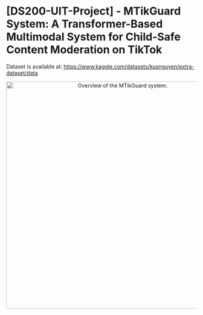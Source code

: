 # [DS200-UIT-Project] - MTikGuard System: A Transformer-Based Multimodal System for Child-Safe Content Moderation on TikTok

Dataset is available at: https://www.kaggle.com/datasets/kusnguyen/extra-dataset/data

<p align="center">
  <img src=".images\Proposed System.png" alt="Overview of the MTikGuard system." width="600">
</p>